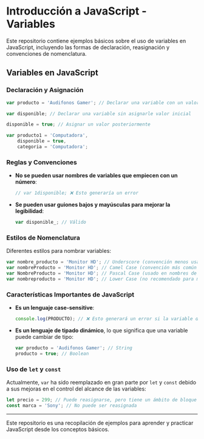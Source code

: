 # Introducción a JavaScript - Variables

Este repositorio contiene ejemplos básicos sobre el uso de variables en JavaScript, incluyendo las formas de declaración, reasignación y convenciones de nomenclatura.

## Variables en JavaScript

### Declaración y Asignación
```js
var producto = 'Audifonos Gamer'; // Declarar una variable con un valor inicial

var disponible; // Declarar una variable sin asignarle valor inicial

disponible = true; // Asignar un valor posteriormente

var producto1 = 'Computadora',
    disponible = true,
    categoria = 'Computadora';
```

### Reglas y Convenciones

- **No se pueden usar nombres de variables que empiecen con un número**:
  ```js
  // var 1disponible; ❌ Esto generaría un error
  ```
- **Se pueden usar guiones bajos y mayúsculas para mejorar la legibilidad**:
  ```js
  var disponible_; // Válido
  ```

### Estilos de Nomenclatura

Diferentes estilos para nombrar variables:
```js
var nombre_producto = 'Monitor HD'; // Underscore (convención menos usada en JS)
var nombreProducto = 'Monitor HD'; // Camel Case (convención más común en JS)
var NombreProducto = 'Monitor HD'; // Pascal Case (usado en nombres de clases y constructores)
var nombreproducto = 'Monitor HD'; // Lower Case (no recomendado para mejorar legibilidad)
```

### Características Importantes de JavaScript

- **Es un lenguaje case-sensitive**:
  ```js
  console.log(PRODUCTO); // ❌ Esto generará un error si la variable declarada es 'producto'
  ```
- **Es un lenguaje de tipado dinámico**, lo que significa que una variable puede cambiar de tipo:
  ```js
  var producto = 'Audifonos Gamer'; // String
  producto = true; // Boolean
  ```

### Uso de `let` y `const`

Actualmente, `var` ha sido reemplazado en gran parte por `let` y `const` debido a sus mejoras en el control del alcance de las variables:
```js
let precio = 299; // Puede reasignarse, pero tiene un ámbito de bloque
const marca = 'Sony'; // No puede ser reasignada
```

---
Este repositorio es una recopilación de ejemplos para aprender y practicar JavaScript desde los conceptos básicos.
